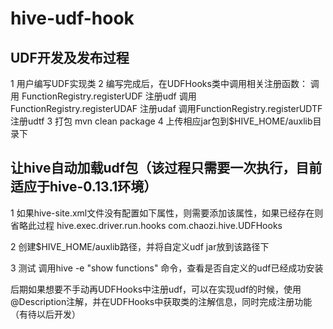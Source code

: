 hive-udf-hook
=============
  
## UDF开发及发布过程
  1 用户编写UDF实现类
  2 编写完成后，在UDFHooks类中调用相关注册函数：
     调用 FunctionRegistry.registerUDF 注册udf
     调用 FunctionRegistry.registerUDAF 注册udaf
     调用FunctionRegistry.registerUDTF  注册udtf
  3 打包
      mvn clean package
  4 上传相应jar包到$HIVE_HOME/auxlib目录下

## 让hive自动加载udf包（该过程只需要一次执行，目前适应于hive-0.13.1环境）
  1 如果hive-site.xml文件没有配置如下属性，则需要添加该属性，如果已经存在则省略此过程
  <property>
    <name>hive.exec.driver.run.hooks</name>
    <value>com.chaozi.hive.UDFHooks</value>
  </property>
 
  2 创建$HIVE_HOME/auxlib路径，并将自定义udf jar放到该路径下

  3 测试
    调用hive -e "show functions" 命令，查看是否自定义的udf已经成功安装

 后期如果想要不手动再UDFHooks中注册udf，可以在实现udf的时候，使用@Description注解，并在UDFHooks中获取类的注解信息，同时完成注册功能（有待以后开发）
